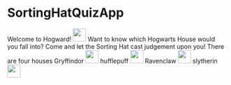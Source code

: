 # SortingHatQuizApp
Welcome to Hogward! <img src="http://i.imgur.com/zVuELlL.jpg" width="30" height="30">
Want to know which Hogwarts House would you fall into? Come and let the Sorting Hat cast judgement upon you!
There are four houses
Gryffindor <img src="http://i.imgur.com/txG4Tm6.jpg" width="30" height="30">
hufflepuff <img src="http://i.imgur.com/FEmiyMg.jpg" width="30" height="30">
Ravenclaw <img src="http://i.imgur.com/SRjExRv.jpg" width="30" height="30">
slytherin <img src="http://i.imgur.com/8sLXTMm.jpg" width="30" height="30">
